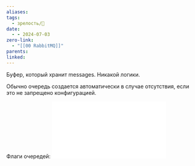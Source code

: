 ```yaml
---
aliases: 
tags:
  - зрелость/🌱
date:
  - - 2024-07-03
zero-link:
  - "[[00 RabbitMQ]]"
parents: 
linked:
---
```

Буфер, который хранит messages. Никакой логики.

Обычно очередь создается автоматически в случае отсутствия, если это не запрещено конфигурацией.

Флаги очередей:
![Флаги очередей в RabbitMQ](Флаги%20очередей%20в%20RabbitMQ.md)